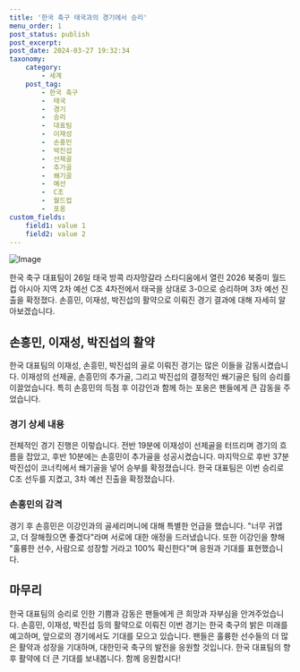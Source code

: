 ```yaml
---
title: '한국 축구 태국과의 경기에서 승리'
menu_order: 1
post_status: publish
post_excerpt: 
post_date: 2024-03-27 19:32:34
taxonomy:
    category:
        - 세계
    post_tag:
        - 한국 축구
        -  태국
        -  경기
        -  승리
        -  대표팀
        -  이재성
        -  손흥민
        -  박진섭
        -  선제골
        -  추가골
        -  쐐기골
        -  예선
        -  C조
        -  월드컵
        -  포옹
custom_fields:
    field1: value 1
    field2: value 2
---
```


![Image](https://imgnews.pstatic.net/image/025/2024/03/26/0003350001_001_20240327081501061.jpg?type=w647)

한국 축구 대표팀이 26일 태국 방콕 라자망갈라 스타디움에서 열린 2026 북중미 월드컵 아시아 지역 2차 예선 C조 4차전에서 태국을 상대로 3-0으로 승리하며 3차 예선 진출을 확정졌다. 손흥민, 이재성, 박진섭의 활약으로 이뤄진 경기 결과에 대해 자세히 알아보겠습니다.
## 손흥민, 이재성, 박진섭의 활약
한국 대표팀의 이재성, 손흥민, 박진섭의 골로 이뤄진 경기는 많은 이들을 감동시켰습니다. 이재성의 선제골, 손흥민의 추가골, 그리고 박진섭의 결정적인 쐐기골은 팀의 승리를 이끌었습니다. 특히 손흥민의 득점 후 이강인과 함께 하는 포옹은 팬들에게 큰 감동을 주었습니다.
### 경기 상세 내용
전체적인 경기 진행은 이렇습니다. 전반 19분에 이재성이 선제골을 터뜨리며 경기의 흐름을 잡았고, 후반 10분에는 손흥민이 추가골을 성공시켰습니다. 마지막으로 후반 37분 박진섭이 코너킥에서 쐐기골을 넣어 승부를 확정졌습니다. 한국 대표팀은 이번 승리로 C조 선두를 지켰고, 3차 예선 진출을 확정졌습니다.
### 손흥민의 감격
경기 후 손흥민은 이강인과의 골세리머니에 대해 특별한 언급을 했습니다. "너무 귀엽고, 더 잘해줬으면 좋겠다"라며 서로에 대한 애정을 드러냈습니다. 또한 이강인을 향해 "훌륭한 선수, 사람으로 성장할 거라고 100% 확신한다"며 응원과 기대를 표현했습니다.
## 마무리
한국 대표팀의 승리로 인한 기쁨과 감동은 팬들에게 큰 희망과 자부심을 안겨주었습니다. 손흥민, 이재성, 박진섭 등의 활약으로 이뤄진 이번 경기는 한국 축구의 밝은 미래를 예고하며, 앞으로의 경기에서도 기대를 모으고 있습니다. 팬들은 훌륭한 선수들의 더 많은 활약과 성장을 기대하며, 대한민국 축구의 발전을 응원할 것입니다. 한국 대표팀의 향후 활약에 더 큰 기대를 보내봅니다. 함께 응원합시다!
